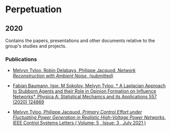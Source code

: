 # Perpetuation
## 2020
Contains the papers, presentations and other documents relative to the group's studies and projects.

### Publications
* [Melvyn Tyloo, Robin Delabays, Philippe Jacquod, *Network Reconstruction with Ambient Noise*, (submitted)](https://github.com/GeeeHesso/Perpetuation/tree/master/2020/Papers/ambient_noise)

* [Fabian Baumann, Igor. M Sokolov, Melvyn Tyloo, * A Laplacian Approach to Stubborn Agents and their Role in Opinion Formation on Influence Networks*, Physica A: Statistical Mechanics and its Applications 557 (2020) 124869](https://github.com/GeeeHesso/Perpetuation/tree/master/2020/Papers/physica_a)

* [Melvyn Tyloo, Philippe Jacquod, *Primary Control Effort under Fluctuating Power Generation in Realistic High-Voltage Power Networks*,  IEEE Control Systems Letters ( Volume: 5 , Issue: 3 , July 2021 )](https://github.com/GeeeHesso/Perpetuation/tree/master/2020/Papers/LCSS)


